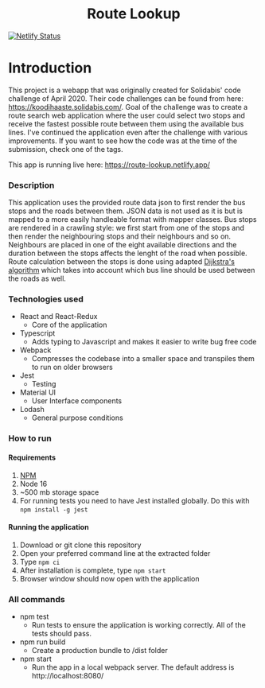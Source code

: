 <div align="center">
  <h1>Route Lookup</h1>
</div>

[![Netlify Status](https://api.netlify.com/api/v1/badges/f81dae2a-f3d2-46eb-b1d7-69071ee19a4c/deploy-status)](https://app.netlify.com/sites/route-lookup/deploys)

# Introduction

This project is a webapp that was originally created for Solidabis' code challenge of April 2020. Their code challenges can be found from here: https://koodihaaste.solidabis.com/. Goal of the challenge was to create a route search web application where the user could select two stops and receive the fastest possible route between them using the available bus lines. I've continued the application even after the challenge with various improvements. If you want to see how the code was at the time of the submission, check one of the tags.

This app is running live here: https://route-lookup.netlify.app/

### Description

This application uses the provided route data json to first render the bus stops and the roads between them. JSON data is not used as it is but is mapped to a more easily handleable format with mapper classes. Bus stops are rendered in a crawling style: we first start from one of the stops and then render the neighbouring stops and their neighbours and so on. Neighbours are placed in one of the eight available directions and the duration between the stops affects the lenght of the road when possible. Route calculation between the stops is done using adapted [Dijkstra's algorithm](https://en.wikipedia.org/wiki/Dijkstra%27s_algorithm) which takes into account which bus line should be used between the roads as well.

### Technologies used

- React and React-Redux
  - Core of the application
- Typescript
  - Adds typing to Javascript and makes it easier to write bug free code
- Webpack
  - Compresses the codebase into a smaller space and transpiles them to run on older browsers
- Jest
  - Testing
- Material UI
  - User Interface components
- Lodash
  - General purpose conditions

### How to run

#### Requirements

1. <a href="https://docs.npmjs.com/downloading-and-installing-node-js-and-npm">NPM</a>
3. Node 16
2. ~500 mb storage space
3. For running tests you need to have Jest installed globally. Do this with `npm install -g jest`

#### Running the application

1. Download or git clone this repository
2. Open your preferred command line at the extracted folder
3. Type `npm ci`
4. After installation is complete, type `npm start`
5. Browser window should now open with the application

### All commands

- npm test
  - Run tests to ensure the application is working correctly. All of the tests should pass.
- npm run build
  - Create a production bundle to /dist folder
- npm start
  - Run the app in a local webpack server. The default address is http://localhost:8080/